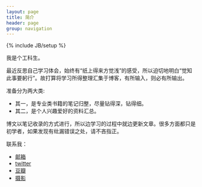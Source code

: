 ```yaml
---
layout: page
title: 简介
header: page
group: navigation
---
```

{% include JB/setup %}

我是个工科生。

最近反思自己学习体会，始终有“纸上得来方觉浅”的感受，所以迫切地明白“觉知此事要躬行”。故打算将学习所得整理汇集于博客，有所输入，则必有所输出。

准备分为两大类:  

+ 其一，是专业类书籍的笔记归整，尽量钻得深，钻得细。  
+ 其二，是个人兴趣爱好的资料汇总。

博文以笔记收录的方式进行，所以边学习的过程中就边更新文章。很多方面都只是初学者，如果发现有纰漏错误之处，请不吝指正。

联系我：  

+ [邮箱](mailto:yafc18@gmail.com)
+ [twitter](https://twitter.com/yfcoldfire)
+ [豆瓣](http://www.douban.com/people/38287482/)
+ [摄影](http://659.siftr.co/)
